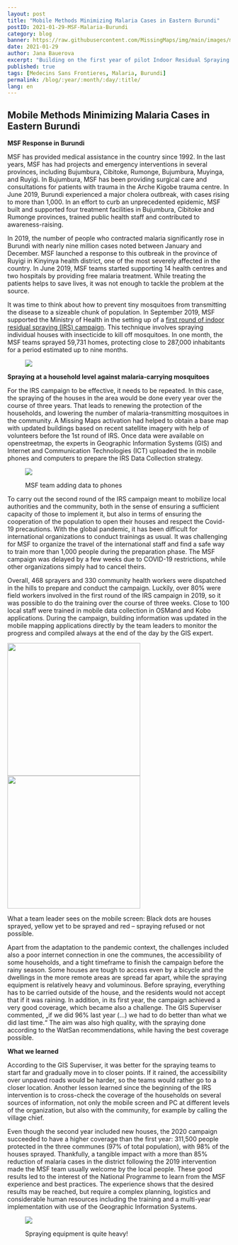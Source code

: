 ```yaml
---
layout: post
title: "Mobile Methods Minimizing Malaria Cases in Eastern Burundi"
postID: 2021-01-29-MSF-Malaria-Burundi
category: blog
banner: https://raw.githubusercontent.com/MissingMaps/img/main/images/missingmaps-blog_20210129_banner.png
date: 2021-01-29
author: Jana Bauerova
excerpt: "Building on the first year of pilot Indoor Residual Spraying campaign, the Médecins Sans Frontières (MSF) recently conducted a second round. Lessons learned could be incorporated during the repeated exercise and results are encouraging."
published: true
tags: [Medecins Sans Frontieres, Malaria, Burundi]
permalink: /blog/:year/:month/:day/:title/
lang: en
---
```

## Mobile Methods Minimizing Malaria Cases in Eastern Burundi

**MSF Response in Burundi**

MSF has provided medical assistance in the country since 1992. In the last years, MSF has had projects and emergency  interventions in several provinces, including Bujumbura, Cibitoke, Rumonge, Bujumbura, Muyinga, and Ruyigi. In Bujumbura, MSF has been providing surgical care and consultations for patients with trauma in the Arche Kigobe trauma centre. In June 2019, Burundi experienced a major cholera outbreak, with cases rising to more than 1,000. In an effort to curb an unprecedented epidemic, MSF built and supported four treatment facilities in Bujumbura, Cibitoke and Rumonge provinces, trained public health staff and contributed to awareness-raising. 

In 2019, the number of people who contracted malaria significantly rose in Burundi with nearly nine million cases noted between January and December. MSF launched a response to this outbreak in the province of Ruyigi in Kinyinya health district, one of the most severely affected in the country. In June 2019, MSF teams started supporting 14 health centres and two hospitals by providing free malaria treatment. While treating the patients helps to save lives, it was not enough to tackle the problem at the source. 

It was time to think about how to prevent tiny mosquitoes from transmitting the disease to a sizeable chunk of population. In September 2019, MSF supported the Ministry of Health  in the setting up of a [first round of indoor residual spraying (IRS) campaign](https://www.missingmaps.org/blog/2020/01/29/a-year-of-blogs/). This technique involves spraying individual houses with insecticide to kill off mosquitoes. In one month, the MSF teams sprayed 59,731 homes, protecting close to 287,000 inhabitants for a period estimated up to nine months. 

<figure>
<img src="https://raw.githubusercontent.com/MissingMaps/img/main/images/missingmaps-blog_20210129_photo4.png">
</figure>

**Spraying at a household level against malaria-carrying mosquitoes**

For the IRS campaign to be effective, it needs to be repeated. In this case, the spraying of the houses in the area would be done every year over the course of three years. That leads to renewing the protection of the households, and lowering the number of malaria-transmitting mosquitoes in the community. A Missing Maps activation had helped to obtain a base map with updated buildings based on recent satellite imagery with help of volunteers before the 1st round of IRS. Once data were available on openstreetmap, the experts in Geographic Information Systems (GIS) and Internet and Communication Technologies (ICT) uploaded the in mobile phones and computers to prepare the IRS Data Collection strategy. 

<figure>
<img src="https://raw.githubusercontent.com/MissingMaps/img/main/images/missingmaps-blog_20210129_photo1.png">
<p class="caption"> MSF team adding data to phones</p>
</figure>

To carry out the second round of the IRS campaign meant to mobilize local authorities and the community, both in the sense of ensuring a sufficient capacity of those to implement it, but also in terms of ensuring the cooperation of the population to open their houses and respect the Covid-19 precautions. With the global pandemic, it has been difficult for international organizations to conduct trainings as usual. It was challenging for MSF to organize the travel of the international staff and find a safe way to train more than 1,000 people during the preparation phase. The MSF campaign was delayed by a few weeks due to COVID-19 restrictions, while other organizations simply had to cancel theirs. 

Overall, 468 sprayers and 330 community health workers were dispatched in the hills to prepare and conduct the campaign. Luckily, over 80% were field workers involved in the first round of the IRS campaign in 2019, so it was possible to do the training over the course of three weeks. Close to 100 local staff were trained in mobile data collection in OSMand and Kobo applications. During the campaign, building information was updated in the mobile mapping applications directly by the team leaders to monitor the progress and compiled always at the end of the day by the GIS expert. 

<p float="left">
  <img src="https://raw.githubusercontent.com/MissingMaps/img/main/images/missingmaps-blog_20210129_photo2.png" width="300" />
  <img src="https://raw.githubusercontent.com/MissingMaps/img/main/images/missingmaps-blog_20210129_photo3.png" width="300" /> 
  <p class="caption">What a  team leader sees on the mobile screen: Black dots are houses sprayed, yellow yet to be sprayed and red – spraying refused or not possible.</p>
</p>

Apart from the adaptation to the pandemic context, the challenges included also a poor internet connection in one the communes, the accessibility of some households, and a tight timeframe to finish the campaign before the rainy season. Some houses are tough to access even by a bicycle and the dwellings in the more remote areas are spread far apart, while the spraying equipment is relatively heavy and voluminous. Before spraying, everything has to be carried outside of the house, and the residents would not accept that if it was raining. In addition, in its first year, the campaign achieved a very good coverage, which became also a challenge. The GIS Superviser commented, „if we did 96% last year (…) we had to do better than what we did last time.“ The aim was also high quality, with the spraying done according to the WatSan recommendations, while having the best coverage possible.

**What we learned**

According to the GIS Superviser, it was better for the spraying teams to start far and gradually move in to closer points. If it rained, the accessibility over unpaved roads would be harder, so the teams would rather go to a closer location. Another lesson learned since the beginning of the IRS intervention is to cross-check the coverage of the households on several sources of information, not only the mobile screen and PC at different levels of the organization, but also with the community, for example by calling the village chief. 

Even though the second year included new houses, the 2020 campaign succeeded to have a higher coverage than the first year: 311,500 people protected in the three communes (97% of total population), with 98% of the houses sprayed. Thankfully, a tangible impact with a more than 85% reduction of malaria cases in the district following the 2019 intervention made the MSF team usually welcome by the local people. These good results led to the interest of the National Programme to learn from the MSF experience and best practices. The experience shows that the desired results may be reached, but require a complex planning, logistics and considerable human resources including the training and a multi-year implementation with use of the Geographic Information Systems.

<figure>
<img src="https://raw.githubusercontent.com/MissingMaps/img/main/images/missingmaps-blog_20210129_photo5.png">
<p class="caption"> Spraying equipment is quite heavy!</p>
</figure>
